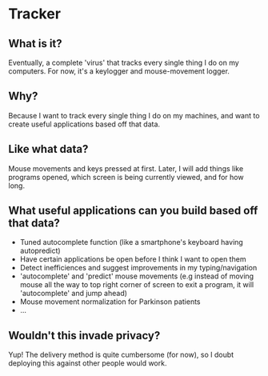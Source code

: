 # Tracker

## What is it? 

Eventually, a complete 'virus' that tracks every single thing I do on my computers. For now, it's a keylogger and mouse-movement logger. 

## Why? 

Because I want to track every single thing I do on my machines, and want to create useful applications based off that data. 

## Like what data? 

Mouse movements and keys pressed at first. Later, I will add things like programs opened, which screen is being currently viewed, and for how long. 

## What useful applications can you build based off that data? 

- Tuned autocomplete function (like a smartphone's keyboard having autopredict)
- Have certain applications be open before I think I want to open them
- Detect inefficiences and suggest improvements in my typing/navigation 
- 'autocomplete' and 'predict' mouse movements (e.g instead of moving mouse all the way to top right corner of screen to exit a program, it will 'autocomplete' and jump ahead)
- Mouse movement normalization for Parkinson patients
- ...

## Wouldn't this invade privacy? 

Yup! The delivery method is quite cumbersome (for now), so I doubt deploying this against other people would work. 
